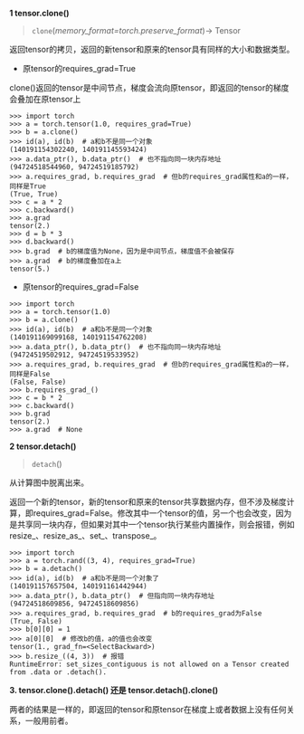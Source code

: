 **1 tensor.clone()**

> `clone`(*memory_format=torch.preserve_format*)→ Tensor

返回tensor的拷贝，返回的新tensor和原来的tensor具有同样的大小和数据类型。

- 原tensor的requires_grad=True

clone()返回的tensor是中间节点，梯度会流向原tensor，即返回的tensor的梯度会叠加在原tensor上

```python3
>>> import torch
>>> a = torch.tensor(1.0, requires_grad=True)
>>> b = a.clone()
>>> id(a), id(b)  # a和b不是同一个对象
(140191154302240, 140191145593424)
>>> a.data_ptr(), b.data_ptr()  # 也不指向同一块内存地址
(94724518544960, 94724519185792)
>>> a.requires_grad, b.requires_grad  # 但b的requires_grad属性和a的一样，同样是True
(True, True)
>>> c = a * 2
>>> c.backward()
>>> a.grad
tensor(2.)
>>> d = b * 3
>>> d.backward()
>>> b.grad  # b的梯度值为None，因为是中间节点，梯度值不会被保存
>>> a.grad  # b的梯度叠加在a上
tensor(5.)
```

- 原tensor的requires_grad=False

```python3
>>> import torch
>>> a = torch.tensor(1.0)
>>> b = a.clone()
>>> id(a), id(b)  # a和b不是同一个对象
(140191169099168, 140191154762208)
>>> a.data_ptr(), b.data_ptr()  # 也不指向同一块内存地址
(94724519502912, 94724519533952)
>>> a.requires_grad, b.requires_grad  # 但b的requires_grad属性和a的一样，同样是False
(False, False)
>>> b.requires_grad_()
>>> c = b * 2
>>> c.backward()
>>> b.grad
tensor(2.)
>>> a.grad  # None
```

**2 tensor.detach()**

> `detach`()

从计算图中脱离出来。

返回一个新的tensor，新的tensor和原来的tensor共享数据内存，但不涉及梯度计算，即requires_grad=False。修改其中一个tensor的值，另一个也会改变，因为是共享同一块内存，但如果对其中一个tensor执行某些内置操作，则会报错，例如resize_、resize_as_、set_、transpose_。

```python3
>>> import torch
>>> a = torch.rand((3, 4), requires_grad=True)
>>> b = a.detach()
>>> id(a), id(b)  # a和b不是同一个对象了
(140191157657504, 140191161442944)
>>> a.data_ptr(), b.data_ptr()  # 但指向同一块内存地址
(94724518609856, 94724518609856)
>>> a.requires_grad, b.requires_grad  # b的requires_grad为False
(True, False)
>>> b[0][0] = 1
>>> a[0][0]  # 修改b的值，a的值也会改变
tensor(1., grad_fn=<SelectBackward>)
>>> b.resize_((4, 3))  # 报错
RuntimeError: set_sizes_contiguous is not allowed on a Tensor created from .data or .detach().
```

**3. tensor.clone().detach() 还是 tensor.detach().clone()**

两者的结果是一样的，即返回的tensor和原tensor在梯度上或者数据上没有任何关系，一般用前者。